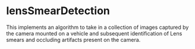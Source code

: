 # lensSmearDetection

This implements an algorithm  to take in a collection of images captured by the camera mounted on a vehicle and subsequent identification of Lens smears 
and occluding artifacts present on the camera.
